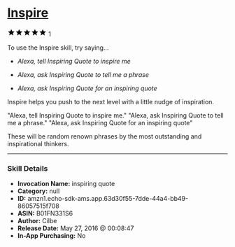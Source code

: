 # [Inspire](http://alexa.amazon.com/#skills/amzn1.echo-sdk-ams.app.63d30f55-7dde-44a4-bb49-86057515f708)
![5 stars](../../images/ic_star_black_18dp_1x.png)![5 stars](../../images/ic_star_black_18dp_1x.png)![5 stars](../../images/ic_star_black_18dp_1x.png)![5 stars](../../images/ic_star_black_18dp_1x.png)![5 stars](../../images/ic_star_black_18dp_1x.png) 1

To use the Inspire skill, try saying...

* *Alexa, tell Inspiring Quote  to inspire me*

* *Alexa, ask Inspiring Quote to tell me a phrase*

* *Alexa, ask Inspiring Quote for an inspiring quote*

Inspire helps you push to the next level with a little nudge of inspiration.   

"Alexa, tell Inspiring Quote  to inspire me."
"Alexa, ask Inspiring Quote to tell me a phrase."
"Alexa, ask Inspiring Quote for an inspiring quote"

These will be random renown phrases by the most outstanding and inspirational thinkers.

***

### Skill Details

* **Invocation Name:** inspiring quote
* **Category:** null
* **ID:** amzn1.echo-sdk-ams.app.63d30f55-7dde-44a4-bb49-86057515f708
* **ASIN:** B01FN331S6
* **Author:** Cilbe
* **Release Date:** May 27, 2016 @ 00:08:47
* **In-App Purchasing:** No
